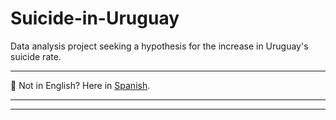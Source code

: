 <a name="english"></a>
# Suicide-in-Uruguay

Data analysis project seeking a hypothesis for the increase in Uruguay's suicide rate.

---

📢 Not in English? Here in [Spanish](#Readme.es-UY.md "Versión traducida de este documento, llamada Readme.es-UY.md").

---
---
